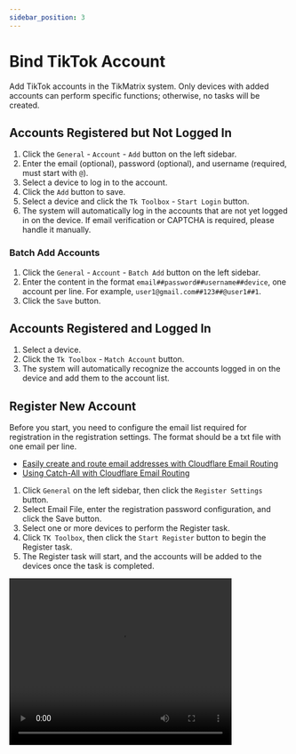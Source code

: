 ```yaml
---
sidebar_position: 3
---
```


# Bind TikTok Account

Add TikTok accounts in the TikMatrix system. Only devices with added accounts can perform specific functions; otherwise, no tasks will be created.

## Accounts Registered but Not Logged In

1. Click the `General` - `Account` - `Add` button on the left sidebar.
2. Enter the email (optional), password (optional), and username (required, must start with `@`).
3. Select a device to log in to the account.
4. Click the `Add` button to save.
5. Select a device and click the `Tk Toolbox` - `Start Login` button.
6. The system will automatically log in the accounts that are not yet logged in on the device. If email verification or CAPTCHA is required, please handle it manually.

### Batch Add Accounts

1. Click the `General` - `Account` - `Batch Add` button on the left sidebar.
2. Enter the content in the format `email##password##username##device`, one account per line. For example, `user1@gmail.com##123##@user1##1`.
3. Click the `Save` button.

## Accounts Registered and Logged In

1. Select a device.
2. Click the `Tk Toolbox` - `Match Account` button.
3. The system will automatically recognize the accounts logged in on the device and add them to the account list.

## Register New Account

Before you start, you need to configure the email list required for registration in the registration settings. The format should be a txt file with one email per line.

- [Easily create and route email addresses with Cloudflare Email Routing](https://blog.cloudflare.com/introducing-email-routing/)
- [Using Catch-All with Cloudflare Email Routing](https://developers.cloudflare.com/email-routing/setup/email-routing-addresses/#catch-all-address)

1. Click `General` on the left sidebar, then click the `Register Settings` button.
2. Select Email File, enter the registration password configuration, and click the Save button.
3. Select one or more devices to perform the Register task.
4. Click `TK Toolbox`, then click the `Start Register` button to begin the Register task.
5. The Register task will start, and the accounts will be added to the devices once the task is completed.

<video src="https://r2.tikmatrix.com/register-0506.mp4" controls width="400" height="300"></video>
